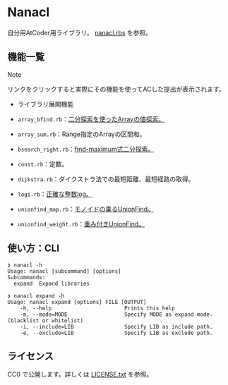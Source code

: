 # Nanacl

自分用AtCoder用ライブラリ。
[nanacl.rbs](./sig/nanacl.rbs) を参照。

## 機能一覧

> [!NOTE]
> リンクをクリックすると実際にその機能を使ってACした提出が表示されます。

- ライブラリ展開機能

- `array_bfind.rb`：[二分探索を使ったArrayの値探索。](https://atcoder.jp/contests/abc381/submissions/60139738)
- `array_sum.rb`：Range指定のArrayの区間和。
- `bsearch_right.rb`：[find-maximum式二分探索。](https://atcoder.jp/contests/abc381/submissions/60139738)
- `const.rb`：定数。
- `dijkstra.rb`：ダイクストラ法での最短距離、最短経路の取得。
- `logi.rb`：[正確な整数log。](https://atcoder.jp/contests/abc380/submissions/60139798)
- `unionfind_map.rb`：[モノイドの乗るUnionFind。](https://atcoder.jp/contests/abc380/submissions/60139803)
- `unionfind_weight.rb`：[重み付きUnionFind。](https://atcoder.jp/contests/abc373/submissions/60140009)

## 使い方：CLI

```
❯ nanacl -h
Usage: nanacl [subcommand] [options]
Subcommands:
  expand  Expand libraries

❯ nanacl expand -h
Usage: nanacl expand [options] FILE [OUTPUT]
    -h, --help                       Prints this help
    -m, --mode=MODE                  Specify MODE as expand mode. (blacklist or whitelist)
    -i, --include=LIB                Specify LIB as include path.
    -e, --exclude=LIB                Specify LIB as exclude path.
```

## ライセンス

CC0 で公開します。詳しくは [LICENSE.txt](./LICENSE.txt) を参照。
